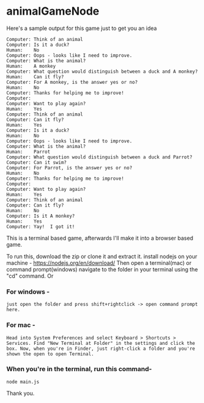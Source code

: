 # animalGameNode

Here's a sample output for this game just to get you an idea
```
Computer: Think of an animal
Computer: Is it a duck?
Human:    No
Computer: Oops - looks like I need to improve.
Computer: What is the animal?
Human:    A monkey
Computer: What question would distinguish between a duck and A monkey?
Human:    Can it fly?
Computer: For A monkey, is the answer yes or no?
Human:    No
Computer: Thanks for helping me to improve!
Computer: 
Computer: Want to play again?
Human:    Yes
Computer: Think of an animal
Computer: Can it fly?
Human:    Yes
Computer: Is it a duck?
Human:    No
Computer: Oops - looks like I need to improve.
Computer: What is the animal?
Human:    Parrot
Computer: What question would distinguish between a duck and Parrot?
Computer: Can it swim?
Computer: For Parrot, is the answer yes or no?
Human:    No
Computer: Thanks for helping me to improve!
Computer: 
Computer: Want to play again?
Human:    Yes
Computer: Think of an animal
Computer: Can it fly?
Human:    No
Computer: Is it A monkey?
Human:    Yes
Computer: Yay!  I got it!
```
This is a terminal based game, afterwards I'll make it into a browser based game.

To run this, download the zip or clone it and extract it.
install nodejs on your machine - https://nodejs.org/en/download/
Then open a terminal(mac) or command prompt(windows)
navigate to the folder in your terminal using the "cd" command.
Or
### For windows - 
```just open the folder and press shift+rightclick -> open command prompt here.```

### For mac -
```Head into System Preferences and select Keyboard > Shortcuts > Services. Find "New Terminal at Folder" in the settings and click the box. Now, when you're in Finder, just right-click a folder and you're shown the open to open Terminal.```


### When you're in the terminal, run this command- 
```node main.js```

Thank you.
